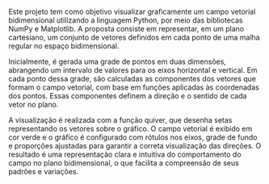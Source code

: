 Este projeto tem como objetivo visualizar graficamente um campo vetorial bidimensional utilizando a linguagem Python, por meio das bibliotecas NumPy e Matplotlib. A proposta consiste em representar, em um plano cartesiano, um conjunto de vetores definidos em cada ponto de uma malha regular no espaço bidimensional.

Inicialmente, é gerada uma grade de pontos em duas dimensões, abrangendo um intervalo de valores para os eixos horizontal e vertical. Em cada ponto dessa grade, são calculadas as componentes dos vetores que formam o campo vetorial, com base em funções aplicadas às coordenadas dos pontos. Essas componentes definem a direção e o sentido de cada vetor no plano.

A visualização é realizada com a função quiver, que desenha setas representando os vetores sobre o gráfico. O campo vetorial é exibido em cor verde e o gráfico é configurado com rótulos nos eixos, grade de fundo e proporções ajustadas para garantir a correta visualização das direções. O resultado é uma representação clara e intuitiva do comportamento do campo no plano bidimensional, o que facilita a compreensão de seus padrões e variações.
